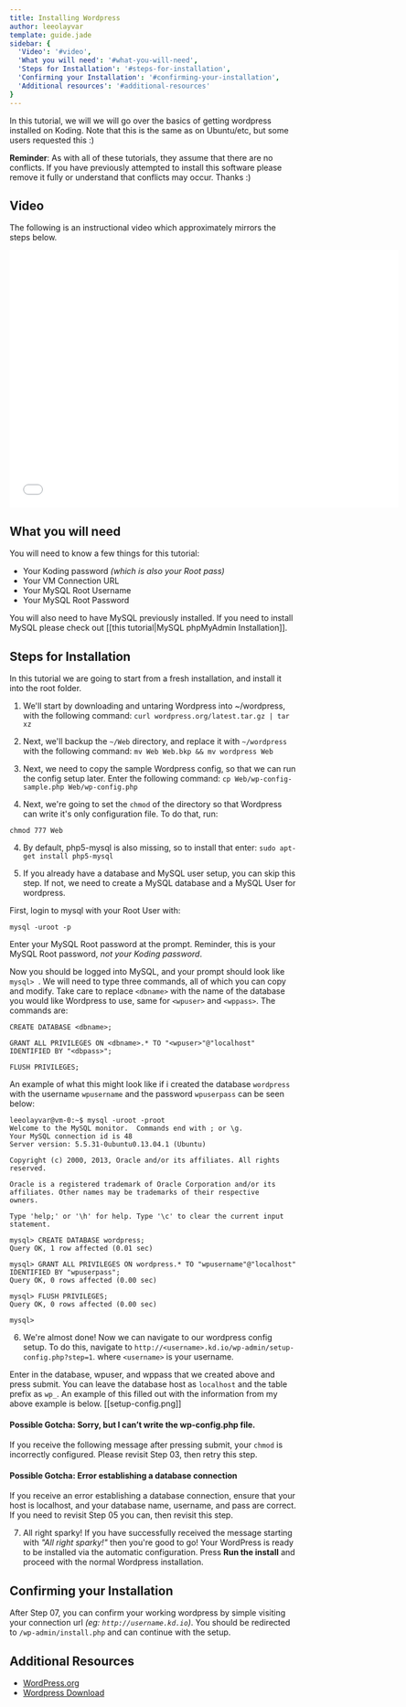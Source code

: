 ```yaml
---
title: Installing Wordpress
author: leeolayvar
template: guide.jade
sidebar: {
  'Video': '#video',
  'What you will need': '#what-you-will-need',
  'Steps for Installation': '#steps-for-installation',
  'Confirming your Installation': '#confirming-your-installation',
  'Additional resources': '#additional-resources'
}
---
```



In this tutorial, we will we will go over the basics of getting wordpress
installed on Koding. Note that this is the same as on Ubuntu/etc, but
some users requested this :)


**Reminder**: As with all of these tutorials, they assume that there are no
conflicts. If you have previously attempted to install this software please
remove it fully or understand that conflicts may occur. Thanks :)



## Video

The following is an instructional video which approximately
mirrors the steps below.

<iframe width="680" height="450" src="//www.youtube.com/embed/gJurcN1Vgws" frameborder="0" allowfullscreen></iframe>



## What you will need

You will need to know a few things for this tutorial:

- Your Koding password *(which is also your Root pass)*
- Your VM Connection URL
- Your MySQL Root Username
- Your MySQL Root Password

You will also need to have MySQL previously installed. If you need to
install MySQL please check out
[[this tutorial|MySQL phpMyAdmin Installation]].



## Steps for Installation

In this tutorial we are going to start from a fresh installation, and
install it into the root folder.

1. We'll start by downloading and untaring Wordpress into ~/wordpress,
  with the following command:
  `curl wordpress.org/latest.tar.gz | tar xz`

2. Next, we'll backup the `~/Web` directory, and replace it with `~/wordpress`
  with the following command:
  `mv Web Web.bkp && mv wordpress Web`

3. Next, we need to copy the sample Wordpress config, so that we can run
  the config setup later. Enter the following command:
  `cp Web/wp-config-sample.php Web/wp-config.php`

3. Next, we're going to set the `chmod` of the directory so that Wordpress
  can write it's only configuration file. To do that, run:
  
  `chmod 777 Web`

4. By default, php5-mysql is also missing, so to install that enter:
  `sudo apt-get install php5-mysql`

5. If you already have a database and MySQL user setup, you can skip this step.
  If not, we need to create a MySQL database and a MySQL User for wordpress.
  
  First, login to mysql with your Root User with:
  
  `mysql -uroot -p`
  
  Enter your MySQL Root password at the prompt. Reminder, this is your MySQL
  Root password, *not your Koding password*.
  
  Now you should be logged into MySQL, and your prompt should look like
  `mysql> `. We will need to type three commands, all of which you can
  copy and modify. Take care to replace `<dbname>` with the name of the
  database you would like Wordpress to use, same for `<wpuser>` and `<wppass>`.
  The commands are:
  
  `CREATE DATABASE <dbname>;`
  
  ```
  GRANT ALL PRIVILEGES ON <dbname>.* TO "<wpuser>"@"localhost" IDENTIFIED BY "<dbpass>";
  ```
  
  `FLUSH PRIVILEGES;`
  
  An example of what this might look like if i created the database
  `wordpress` with the username `wpusername` and the password `wpuserpass`
  can be seen below:
  
  ```
  leeolayvar@vm-0:~$ mysql -uroot -proot
  Welcome to the MySQL monitor.  Commands end with ; or \g.
  Your MySQL connection id is 48
  Server version: 5.5.31-0ubuntu0.13.04.1 (Ubuntu)
   
  Copyright (c) 2000, 2013, Oracle and/or its affiliates. All rights reserved.
   
  Oracle is a registered trademark of Oracle Corporation and/or its
  affiliates. Other names may be trademarks of their respective
  owners.
   
  Type 'help;' or '\h' for help. Type '\c' to clear the current input statement.
   
  mysql> CREATE DATABASE wordpress;
  Query OK, 1 row affected (0.01 sec)
   
  mysql> GRANT ALL PRIVILEGES ON wordpress.* TO "wpusername"@"localhost" IDENTIFIED BY "wpuserpass";
  Query OK, 0 rows affected (0.00 sec)
   
  mysql> FLUSH PRIVILEGES;
  Query OK, 0 rows affected (0.00 sec)
   
  mysql>  
  ```
  
6. We're almost done! Now we can navigate to our wordpress config setup.
  To do this, navigate to
  `http://<username>.kd.io/wp-admin/setup-config.php?step=1`.
  where `<username>` is your username.
  
  Enter in the database, wpuser, and wppass that we created above and press
  submit. You can leave the database host as `localhost` and the table prefix
  as `wp_`. An example of this filled out with the information from my above
  example is below.
  [[setup-config.png]]
  
  #### Possible Gotcha: Sorry, but I can’t write the wp-config.php file.
  
  If you receive the following message after pressing submit, your `chmod`
  is incorrectly configured. Please revisit Step 03, then retry
  this step.
  
  #### Possible Gotcha: Error establishing a database connection
  
  If you receive an error establishing a database connection, ensure
  that your host is localhost, and your database name, username, and pass
  are correct. If you need to revisit Step 05 you can, then revisit this
  step.
  
7. All right sparky! If you have successfully received the message starting
  with *"All right sparky!"* then you're good to go! Your WordPress
  is ready to be installed via the automatic configuration. Press **Run
  the install** and proceed with the normal Wordpress installation.
  


## Confirming your Installation

After Step 07, you can confirm your working wordpress by simple visiting
your connection url *(eg: `http://username.kd.io`)*. You should be
redirected to `/wp-admin/install.php` and can continue with the setup.



## Additional Resources

- [WordPress.org](http://wordpress.org/)
- [Wordpress Download](http://wordpress.org/download/)


